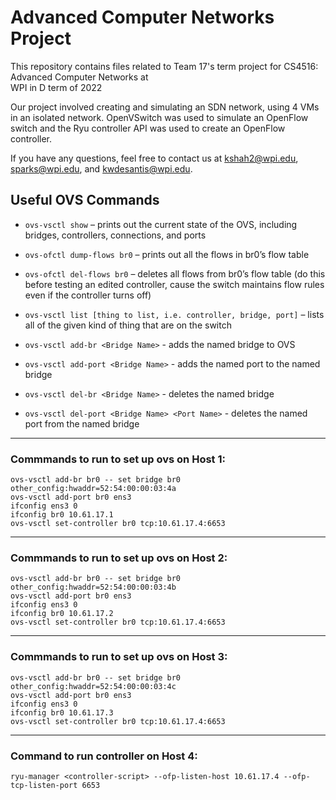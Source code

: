 # Advanced Computer Networks Project

This repository contains files related to Team 17's term project for CS4516: Advanced Computer Networks at\
WPI in D term of 2022

Our project involved creating and simulating an SDN network, using 4 VMs in an isolated network. OpenVSwitch was used to simulate an OpenFlow switch and the Ryu controller API was used to create an OpenFlow controller.

If you have any questions, feel free to contact us at kshah2@wpi.edu, sparks@wpi.edu, and kwdesantis@wpi.edu.

## Useful OVS Commands


* `ovs-vsctl show` – prints out the current state of the OVS, including bridges, controllers, connections, and ports

* `ovs-ofctl dump-flows br0` – prints out all the flows in br0’s flow table

* `ovs-ofctl del-flows br0` – deletes all flows from br0’s flow table (do this before testing an edited controller, cause the switch maintains flow rules even if the controller turns off)

* `ovs-vsctl list [thing to list, i.e. controller, bridge, port]` – lists all of the given kind of thing that are on the switch

* `ovs-vsctl add-br <Bridge Name>` - adds the named bridge to OVS

* `ovs-vsctl add-port <Bridge Name>` <Port Name> - adds the named port to the named bridge

* `ovs-vsctl del-br <Bridge Name>` - deletes the named bridge

* `ovs-vsctl del-port <Bridge Name> <Port Name>` - deletes the named port from the named bridge
---

### Commmands to run to set up ovs on Host 1:
```
ovs-vsctl add-br br0 -- set bridge br0 other_config:hwaddr=52:54:00:00:03:4a
ovs-vsctl add-port br0 ens3
ifconfig ens3 0
ifconfig br0 10.61.17.1
ovs-vsctl set-controller br0 tcp:10.61.17.4:6653
```
---
### Commmands to run to set up ovs on Host 2:
```
ovs-vsctl add-br br0 -- set bridge br0 other_config:hwaddr=52:54:00:00:03:4b
ovs-vsctl add-port br0 ens3
ifconfig ens3 0
ifconfig br0 10.61.17.2
ovs-vsctl set-controller br0 tcp:10.61.17.4:6653
```
---
### Commmands to run to set up ovs on Host 3:
```
ovs-vsctl add-br br0 -- set bridge br0 other_config:hwaddr=52:54:00:00:03:4c
ovs-vsctl add-port br0 ens3
ifconfig ens3 0
ifconfig br0 10.61.17.3
ovs-vsctl set-controller br0 tcp:10.61.17.4:6653
```
---
### Command to run controller on Host 4:
```
ryu-manager <controller-script> --ofp-listen-host 10.61.17.4 --ofp-tcp-listen-port 6653
```

